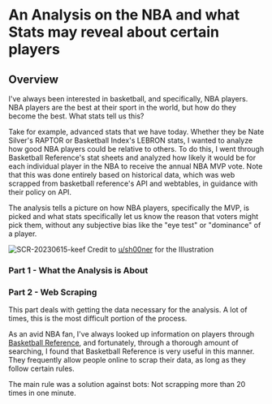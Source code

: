 # An Analysis on the NBA and what Stats may reveal about certain players

## Overview

I've always been interested in basketball, and specifically, NBA players. NBA players are the best at their sport in the world, but how do they become the best. What stats tell us this?

Take for example, advanced stats that we have today. Whether they be Nate Silver's RAPTOR or Basketball Index's LEBRON stats, I wanted to analyze how good NBA players could be relative to others. To do this, I went through Basketball Reference's stat sheets and analyzed how likely it would be for each individual player in the NBA to receive the annual NBA MVP vote. Note that this was done entirely based on historical data, which was web scrapped from basketball reference's API and webtables, in guidance with their policy on API.

The analysis tells a picture on how NBA players, specifically the MVP, is picked and what stats specifically let us know the reason that voters might pick them, without any subjective bias like the "eye test" or "dominance" of a player.

![SCR-20230615-keef](https://github.com/kev374k/NBA_MVP_Analysis/assets/54005848/b0952a8c-41ea-4cbf-a1cd-471f202fefe1)
Credit to [u/sh00ner](https://www.reddit.com/user/sh00ner/) for the Illustration

### Part 1 - What the Analysis is About
 

### Part 2 - Web Scraping

This part deals with getting the data necessary for the analysis. A lot of times, this is the most difficult portion of the process. 

As an avid NBA fan, I've always looked up information on players through [Basketball Reference](https://www.basketball-reference.com), and fortunately, through a thorough amount of searching, I found that Basketball Reference is very useful in this manner. They frequently allow people online to scrap their data, as long as they follow certain rules. 

The main rule was a solution against bots: Not scrapping more than 20 times in one minute.